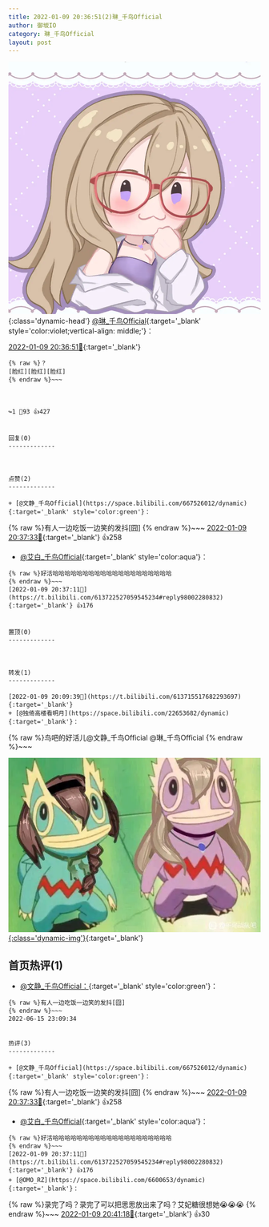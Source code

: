 ```yaml
---
title: 2022-01-09 20:36:51(2)琳_千鸟Official
author: 御坂IO
category: 琳_千鸟Official
layout: post
---
```


![img](/images/c0a88f85ebd0d056f37b114e0748e69556c8b488.jpg){:class='dynamic-head'}
[@琳_千鸟Official](https://space.bilibili.com/1620923329/dynamic){:target='_blank' style='color:violet;vertical-align: middle;'}：

[2022-01-09 20:36:51🔗](https://t.bilibili.com/613722527059545234){:target='_blank'}

~~~
{% raw %}？
[脸红][脸红][脸红]
{% endraw %}~~~



↪️1 💬93 👍427


回复(0)
-------------



点赞(2)
-------------

+ [@文静_千鸟Official](https://space.bilibili.com/667526012/dynamic){:target='_blank' style='color:green'}：
~~~
{% raw %}有人一边吃饭一边笑的发抖[囧]
{% endraw %}~~~
[2022-01-09 20:37:33🔗](https://t.bilibili.com/613722527059545234#reply98002365824){:target='_blank'} 👍258
+ [@艾白_千鸟Official](https://space.bilibili.com/334537711/dynamic){:target='_blank' style='color:aqua'}：
~~~
{% raw %}好活哈哈哈哈哈哈哈哈哈哈哈哈哈哈哈哈哈哈哈哈
{% endraw %}~~~
[2022-01-09 20:37:11🔗](https://t.bilibili.com/613722527059545234#reply98002280832){:target='_blank'} 👍176


置顶(0)
-------------



转发(1)
-------------

[2022-01-09 20:09:39🔗](https://t.bilibili.com/613715517682293697){:target='_blank'}
+ [@独倚高楼看明月](https://space.bilibili.com/22653682/dynamic){:target='_blank'}：
~~~
{% raw %}鸟吧的好活儿@文静_千鸟Official @琳_千鸟Official 
{% endraw %}~~~


[![img](/images/3604aa84c67f0542a22dc195167b7445f0ad78e9.jpg){:class='dynamic-img'}](/images/3604aa84c67f0542a22dc195167b7445f0ad78e9.jpg){:target='_blank'}




首页热评(1)
-------------

+ [@文静_千鸟Official：](https://space.bilibili.com/667526012/dynamic){:target='_blank' style='color:green'}：
~~~
{% raw %}有人一边吃饭一边笑的发抖[囧]
{% endraw %}~~~
2022-06-15 23:09:34


热评(3)
-------------

+ [@文静_千鸟Official](https://space.bilibili.com/667526012/dynamic){:target='_blank' style='color:green'}：
~~~
{% raw %}有人一边吃饭一边笑的发抖[囧]
{% endraw %}~~~
[2022-01-09 20:37:33🔗](https://t.bilibili.com/613722527059545234#reply98002365824){:target='_blank'} 👍258
+ [@艾白_千鸟Official](https://space.bilibili.com/334537711/dynamic){:target='_blank' style='color:aqua'}：
~~~
{% raw %}好活哈哈哈哈哈哈哈哈哈哈哈哈哈哈哈哈哈哈哈哈
{% endraw %}~~~
[2022-01-09 20:37:11🔗](https://t.bilibili.com/613722527059545234#reply98002280832){:target='_blank'} 👍176
+ [@OMO_RZ](https://space.bilibili.com/6600653/dynamic){:target='_blank'}：
~~~
{% raw %}录完了吗？录完了可以把思思放出来了吗？艾妃糖很想她😭😭😭
{% endraw %}~~~
[2022-01-09 20:41:18🔗](https://t.bilibili.com/613722527059545234#reply98002745952){:target='_blank'} 👍30


